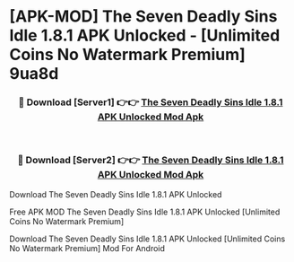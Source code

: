 # [APK-MOD] The Seven Deadly Sins  Idle 1.8.1 APK Unlocked - [Unlimited Coins No Watermark Premium] 9ua8d



<div align="center">
<h3>🔴 Download [Server1] 👉👉 <a href="https://momento.my/?title=The_Seven_Deadly_Sins__Idle_1.8.1_APK_Unlocked">The Seven Deadly Sins  Idle 1.8.1 APK Unlocked Mod Apk</a></h3><br>

<h3>🔴 Download [Server2] 👉👉 <a href="https://momento.my/?title=The_Seven_Deadly_Sins__Idle_1.8.1_APK_Unlocked">The Seven Deadly Sins  Idle 1.8.1 APK Unlocked Mod Apk</a></h3>
</div>



Download The Seven Deadly Sins  Idle 1.8.1 APK Unlocked 

Free APK MOD The Seven Deadly Sins  Idle 1.8.1 APK Unlocked [Unlimited Coins No Watermark Premium]

Download The Seven Deadly Sins  Idle 1.8.1 APK Unlocked [Unlimited Coins No Watermark Premium] Mod For Android
